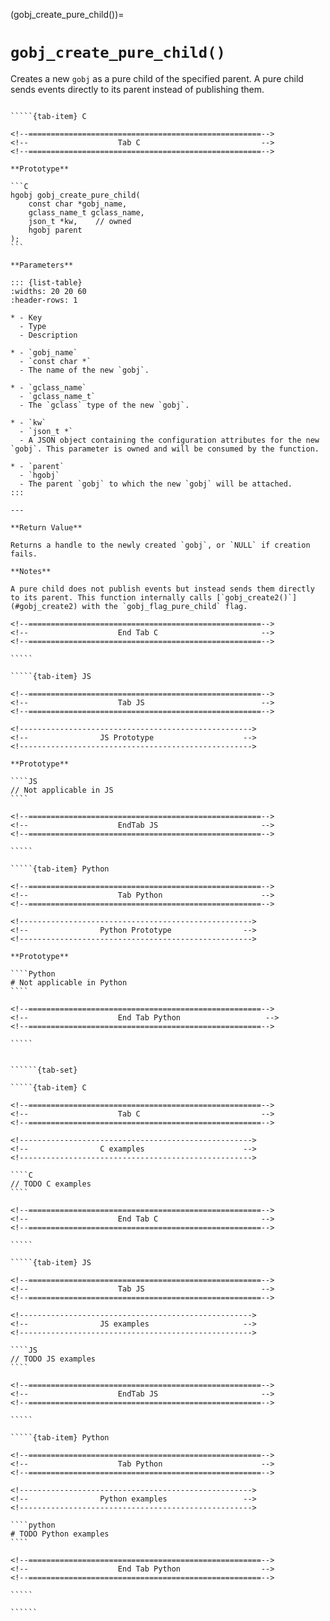 <!-- ============================================================== -->
(gobj_create_pure_child())=
# `gobj_create_pure_child()`
<!-- ============================================================== -->

Creates a new `gobj` as a pure child of the specified parent. A pure child sends events directly to its parent instead of publishing them.

<!------------------------------------------------------------>
<!--                    Prototypes                          -->
<!------------------------------------------------------------>

``````{tab-set}

`````{tab-item} C

<!--====================================================-->
<!--                    Tab C                           -->
<!--====================================================-->

**Prototype**

```C
hgobj gobj_create_pure_child(
    const char *gobj_name,
    gclass_name_t gclass_name,
    json_t *kw,    // owned
    hgobj parent
);
```

**Parameters**

::: {list-table}
:widths: 20 20 60
:header-rows: 1

* - Key
  - Type
  - Description

* - `gobj_name`
  - `const char *`
  - The name of the new `gobj`.

* - `gclass_name`
  - `gclass_name_t`
  - The `gclass` type of the new `gobj`.

* - `kw`
  - `json_t *`
  - A JSON object containing the configuration attributes for the new `gobj`. This parameter is owned and will be consumed by the function.

* - `parent`
  - `hgobj`
  - The parent `gobj` to which the new `gobj` will be attached.
:::

---

**Return Value**

Returns a handle to the newly created `gobj`, or `NULL` if creation fails.

**Notes**

A pure child does not publish events but instead sends them directly to its parent. This function internally calls [`gobj_create2()`](#gobj_create2) with the `gobj_flag_pure_child` flag.

<!--====================================================-->
<!--                    End Tab C                       -->
<!--====================================================-->

`````

`````{tab-item} JS

<!--====================================================-->
<!--                    Tab JS                          -->
<!--====================================================-->

<!---------------------------------------------------->
<!--                JS Prototype                    -->
<!---------------------------------------------------->

**Prototype**

````JS
// Not applicable in JS
````

<!--====================================================-->
<!--                    EndTab JS                       -->
<!--====================================================-->

`````

`````{tab-item} Python

<!--====================================================-->
<!--                    Tab Python                      -->
<!--====================================================-->

<!---------------------------------------------------->
<!--                Python Prototype                -->
<!---------------------------------------------------->

**Prototype**

````Python
# Not applicable in Python
````

<!--====================================================-->
<!--                    End Tab Python                   -->
<!--====================================================-->

`````

``````

<!------------------------------------------------------------>
<!--                    Examples                            -->
<!------------------------------------------------------------>

```````{dropdown} Examples

``````{tab-set}

`````{tab-item} C

<!--====================================================-->
<!--                    Tab C                           -->
<!--====================================================-->

<!---------------------------------------------------->
<!--                C examples                      -->
<!---------------------------------------------------->

````C
// TODO C examples
````

<!--====================================================-->
<!--                    End Tab C                       -->
<!--====================================================-->

`````

`````{tab-item} JS

<!--====================================================-->
<!--                    Tab JS                          -->
<!--====================================================-->

<!---------------------------------------------------->
<!--                JS examples                     -->
<!---------------------------------------------------->

````JS
// TODO JS examples
````

<!--====================================================-->
<!--                    EndTab JS                       -->
<!--====================================================-->

`````

`````{tab-item} Python

<!--====================================================-->
<!--                    Tab Python                      -->
<!--====================================================-->

<!---------------------------------------------------->
<!--                Python examples                 -->
<!---------------------------------------------------->

````python
# TODO Python examples
````

<!--====================================================-->
<!--                    End Tab Python                  -->
<!--====================================================-->

`````

``````

```````
